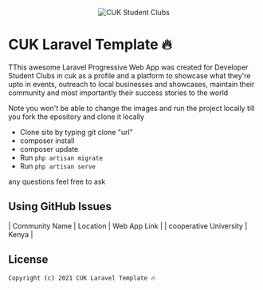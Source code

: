 <p align="center">
<img alt="CUK Student Clubs" src="">
</p>

# CUK Laravel Template 🔥

TThis awesome Laravel Progressive Web App was created for Developer Student Clubs in cuk as a profile and a platform to showcase what they're upto in events, outreach to local businesses and showcases, maintain their community and most importantly their success stories to the world

Note you won't be able to change the images and run the project locally till you fork the epository and clone it locally

- Clone site by typing git clone "url"
- composer install
- composer update
- Run ``php artisan migrate ``
- Run ``php artisan serve `` 

any questions feel free to ask



## Using GitHub Issues

| Community Name | Location | Web App Link |
| cooperative University | Kenya | 

## License

```bash
Copyright (c) 2021 CUK Laravel Template 🔥